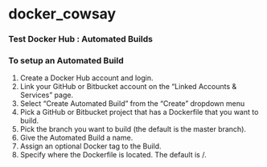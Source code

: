 # docker_cowsay

### Test Docker Hub : Automated Builds

### To setup an Automated Build
1. Create a Docker Hub account and login.
2. Link your GitHub or Bitbucket account on the “Linked Accounts & Services” page.
3. Select “Create Automated Build” from the “Create” dropdown menu<br/>
4. Pick a GitHub or Bitbucket project that has a Dockerfile that you want to build.
5. Pick the branch you want to build (the default is the master branch).
6. Give the Automated Build a name.
7. Assign an optional Docker tag to the Build.
8. Specify where the Dockerfile is located. The default is /.
